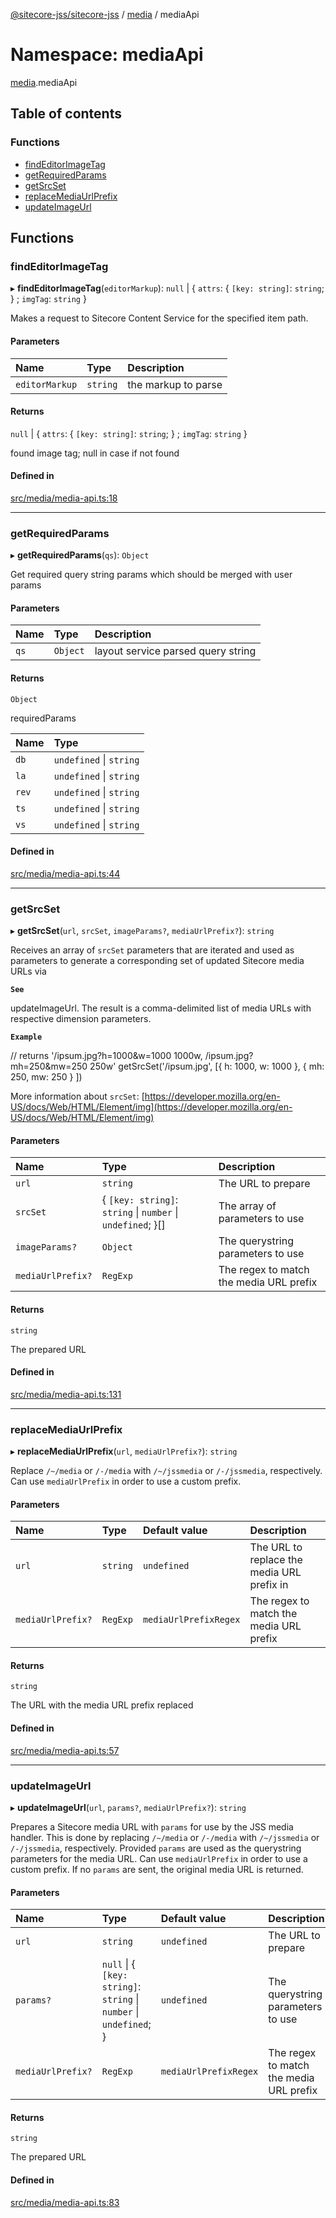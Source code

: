 [@sitecore-jss/sitecore-jss](../README.md) / [media](media.md) / mediaApi

# Namespace: mediaApi

[media](media.md).mediaApi

## Table of contents

### Functions

- [findEditorImageTag](media.mediaApi.md#findeditorimagetag)
- [getRequiredParams](media.mediaApi.md#getrequiredparams)
- [getSrcSet](media.mediaApi.md#getsrcset)
- [replaceMediaUrlPrefix](media.mediaApi.md#replacemediaurlprefix)
- [updateImageUrl](media.mediaApi.md#updateimageurl)

## Functions

### findEditorImageTag

▸ **findEditorImageTag**(`editorMarkup`): `null` \| { `attrs`: { `[key: string]`: `string`; } ; `imgTag`: `string` }

Makes a request to Sitecore Content Service for the specified item path.

#### Parameters

| Name           | Type     | Description         |
| :------------- | :------- | :------------------ |
| `editorMarkup` | `string` | the markup to parse |

#### Returns

`null` \| { `attrs`: { `[key: string]`: `string`; } ; `imgTag`: `string` }

found image tag; null in case if not found

#### Defined in

[src/media/media-api.ts:18](https://github.com/Sitecore/jss/blob/19e6229c3/packages/sitecore-jss/src/media/media-api.ts#L18)

---

### getRequiredParams

▸ **getRequiredParams**(`qs`): `Object`

Get required query string params which should be merged with user params

#### Parameters

| Name | Type     | Description                        |
| :--- | :------- | :--------------------------------- |
| `qs` | `Object` | layout service parsed query string |

#### Returns

`Object`

requiredParams

| Name  | Type                    |
| :---- | :---------------------- |
| `db`  | `undefined` \| `string` |
| `la`  | `undefined` \| `string` |
| `rev` | `undefined` \| `string` |
| `ts`  | `undefined` \| `string` |
| `vs`  | `undefined` \| `string` |

#### Defined in

[src/media/media-api.ts:44](https://github.com/Sitecore/jss/blob/19e6229c3/packages/sitecore-jss/src/media/media-api.ts#L44)

---

### getSrcSet

▸ **getSrcSet**(`url`, `srcSet`, `imageParams?`, `mediaUrlPrefix?`): `string`

Receives an array of `srcSet` parameters that are iterated and used as parameters to generate
a corresponding set of updated Sitecore media URLs via

**`See`**

updateImageUrl. The result is a comma-delimited
list of media URLs with respective dimension parameters.

**`Example`**

// returns '/ipsum.jpg?h=1000&w=1000 1000w, /ipsum.jpg?mh=250&mw=250 250w'
getSrcSet('/ipsum.jpg', [{ h: 1000, w: 1000 }, { mh: 250, mw: 250 } ])

More information about `srcSet`: [https://developer.mozilla.org/en-US/docs/Web/HTML/Element/img](https://developer.mozilla.org/en-US/docs/Web/HTML/Element/img)

#### Parameters

| Name              | Type                                                        | Description                             |
| :---------------- | :---------------------------------------------------------- | :-------------------------------------- |
| `url`             | `string`                                                    | The URL to prepare                      |
| `srcSet`          | { `[key: string]`: `string` \| `number` \| `undefined`; }[] | The array of parameters to use          |
| `imageParams?`    | `Object`                                                    | The querystring parameters to use       |
| `mediaUrlPrefix?` | `RegExp`                                                    | The regex to match the media URL prefix |

#### Returns

`string`

The prepared URL

#### Defined in

[src/media/media-api.ts:131](https://github.com/Sitecore/jss/blob/19e6229c3/packages/sitecore-jss/src/media/media-api.ts#L131)

---

### replaceMediaUrlPrefix

▸ **replaceMediaUrlPrefix**(`url`, `mediaUrlPrefix?`): `string`

Replace `/~/media` or `/-/media` with `/~/jssmedia` or `/-/jssmedia`, respectively.
Can use `mediaUrlPrefix` in order to use a custom prefix.

#### Parameters

| Name              | Type     | Default value         | Description                                |
| :---------------- | :------- | :-------------------- | :----------------------------------------- |
| `url`             | `string` | `undefined`           | The URL to replace the media URL prefix in |
| `mediaUrlPrefix?` | `RegExp` | `mediaUrlPrefixRegex` | The regex to match the media URL prefix    |

#### Returns

`string`

The URL with the media URL prefix replaced

#### Defined in

[src/media/media-api.ts:57](https://github.com/Sitecore/jss/blob/19e6229c3/packages/sitecore-jss/src/media/media-api.ts#L57)

---

### updateImageUrl

▸ **updateImageUrl**(`url`, `params?`, `mediaUrlPrefix?`): `string`

Prepares a Sitecore media URL with `params` for use by the JSS media handler.
This is done by replacing `/~/media` or `/-/media` with `/~/jssmedia` or `/-/jssmedia`, respectively.
Provided `params` are used as the querystring parameters for the media URL.
Can use `mediaUrlPrefix` in order to use a custom prefix.
If no `params` are sent, the original media URL is returned.

#### Parameters

| Name              | Type                                                                | Default value         | Description                             |
| :---------------- | :------------------------------------------------------------------ | :-------------------- | :-------------------------------------- |
| `url`             | `string`                                                            | `undefined`           | The URL to prepare                      |
| `params?`         | `null` \| { `[key: string]`: `string` \| `number` \| `undefined`; } | `undefined`           | The querystring parameters to use       |
| `mediaUrlPrefix?` | `RegExp`                                                            | `mediaUrlPrefixRegex` | The regex to match the media URL prefix |

#### Returns

`string`

The prepared URL

#### Defined in

[src/media/media-api.ts:83](https://github.com/Sitecore/jss/blob/19e6229c3/packages/sitecore-jss/src/media/media-api.ts#L83)
